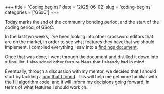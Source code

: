 +++
title      = 'Coding begins!'
date       = '2025-06-02'
slug       = 'coding-begins'
categories = ['GSoC']
+++

Today marks the end of the community bonding period, and the start of the coding period, of GSoC.

In the last two weeks, I've been looking into other crossword editors that are on the market, in order to see what features they have that we should implement. I compiled everything I saw into a [findings document](https://pad.gnome.org/s/aGYPwTen5).

Once that was done, I went through the document and distilled it down into a final list. I also added other feature ideas that I already had in mind.

Eventually, through a discussion with my mentor, we decided that I should start by tackling a [bug that I found](https://gitlab.gnome.org/jrb/crosswords/-/issues/269). This will help me get more familiar with the fill algorithm code, and it will inform my decisions going forward, in terms of what features I should work on.